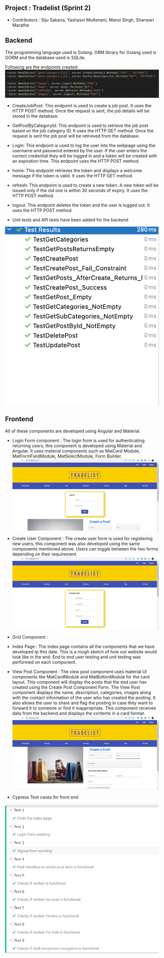 ## Project : Tradelist (Sprint 2)
* Contributors : Siju Sakaria, Yashasvi Mutteneni, Mansi Singh, Sharwari Marathe

## Backend 
The programming language used is Golang. ORM library for Golang used is GORM and the database used is SQLite.

Following are the endpoints created:
![Alt text](endpoints_sprint2.png)
* CreateJobPost: This endpoint is used to create a job post. It uses the HTTP POST method. Once the request is sent, the job details will be stored in the database. 
* GetPostByCategoryId: This endpoint is used to retrieve the job post based on the job category ID. It uses the HTTP GET method. Once the request is sent the job post will be retrieved from the database.
* Login: This endpoint is used to log the user into the webpage using the username and password entered by the user. If the user enters the correct credential they will be logged in and a token will be created with an expiration time. This endpoint uses the HTTP POST method.
* home: This endpoint retrieves the token and displays a welcome message if the token is valid. It uses the HTTP GET method.
* refresh: This endpoint is used to create a new token. A new token will be issued only if the old one is within 30 seconds of expiry. It uses the HTTP POST method.
* logout: This endpoint deletes the token and the user is logged out. It uses the HTTP POST method. 

* Unit tests and API tests have been added for the backend

![Alt text](Backend_tests.png)


## Frontend
All of these components are developed using Angular and Material.
* Login Form component : The login form is used for authenticating returning users, this component is developed using Material and Angular. It uses material components such as MatCard Module, MatFormFieldModule, MatSelectModule, Form Builder. 
![Alt text](login.png)
* Create User Component : The create user form is used for registering new users, this component was also developed using the same components mentioned above. Users can toggle between the two forms depending on their requirement.
![Alt text](createuser.png)
* Grid Component :
* Index Page : The index page contains all the components that we have developed tp this date. This is a rough sketch of how out website would look like in the end. End to end user testing and unit testing was performed on each component. 
* View Post Component : The view post component uses material UI components like MatCardModule and MatButtonModule for the card layout. This component will display the posts that the end user has created using the Create Post Component Form. The View Post component displays the name, description, categories, images along with the contact information of the user who has created the posting. It also allows the user to share and flag the posting in case they want to forward it to someone or find it inappropriate. This component receives data from the backend and displays the contents in a card format.
![Alt text](index.png)

* Cypress Test cases for front end 

![Alt text](cypresstest.png)

